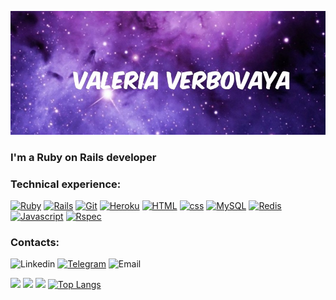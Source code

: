 ![Header](https://github.com/Valeri1998v/Valeri1998v/blob/main/assets/image.png)

### I'm a Ruby on Rails developer
### Technical experience:


[![Ruby](https://img.shields.io/badge/Ruby-darkred?style=for-the-badge&logo=ruby)](https://www.ruby-lang.org/ru/)
[![Rails](https://img.shields.io/badge/Rails-darkred?style=for-the-badge&logo=rubyonrails)](https://rubyonrails.org/)
[![Git](https://img.shields.io/badge/Git-black?style=for-the-badge&logo=github)](https://git-scm.com/)
[![Heroku](https://img.shields.io/badge/Heroku-blueviolet?style=for-the-badge&logo=heroku)](https://www-heroku-com.translate.goog/?_x_tr_sl=en&_x_tr_tl=ru&_x_tr_hl=ru&_x_tr_pto=sc)
[![HTML](https://img.shields.io/badge/Html-orange?style=for-the-badge&logo=HTML5)](https://ru.wikipedia.org/wiki/HTML)
[![css](https://img.shields.io/badge/css-blue?style=for-the-badge&logo=css3)](https://developer.mozilla.org/ru/docs/Learn/Getting_started_with_the_web/CSS_basics)
[![MySQL](https://img.shields.io/badge/SQl-gold?style=for-the-badge&logo=MySQL)](https://www.w3schools.com/sql/)
[![Redis](https://img.shields.io/badge/Redis-gainsboro?style=for-the-badge&logo=redis)](https://redis.io/)
[![Javascript](https://img.shields.io/badge/Javascript-black?style=for-the-badge&logo=javascript)](https://developer.mozilla.org/ru/docs/Web/JavaScript)
[![Rspec](https://img.shields.io/badge/Rspec-darkslategrey?style=for-the-badge&logo=ruby)](https://rspec.info/)

### Contacts:

![Linkedin](https://img.shields.io/badge/Linkedin-mediumblue?style=for-the-badge&logo=linkedin)
[![Telegram](https://img.shields.io/badge/Telegram-dodgerblue?style=for-the-badge&logo=telegram)](https://t.me/Valeriaverbov)
![Email](https://img.shields.io/badge/Email:valeriaverbov7@gmail.com-lightyellow?style=for-the-badge&logo=gmail)


![](https://github-profile-summary-cards.vercel.app/api/cards/profile-details?username=Valeri1998v&theme=dracula)
![](https://github-profile-summary-cards.vercel.app/api/cards/stats?username=Valeri1998v&theme=dracula)
![](https://github-profile-summary-cards.vercel.app/api/cards/productive-time?username=Valeri1998v&theme=dracula)
[![Top Langs](https://github-readme-stats.vercel.app/api/top-langs/?username=Valeri1998v&layout=compact&theme=dracula)](https://github.com/Valeri1998v/Valeri1998v/edit/main/README.md)






